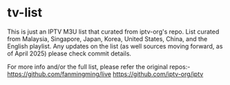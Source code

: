 # tv-list
This is just an IPTV M3U list that curated from iptv-org's repo. List curated from Malaysia, Singapore, Japan, Korea, United States, China, and the English playlist.
Any updates on the list (as well sources moving forward, as of April 2025) please check commit details. 

For more info and/or the full list, please refer the original repos:-
https://github.com/fanmingming/live
https://github.com/iptv-org/iptv
